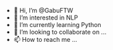 - 👋 Hi, I’m @GabuFTW
- 👀 I’m interested in NLP
- 🌱 I’m currently learning Python 
- 💞️ I’m looking to collaborate on ...
- 📫 How to reach me ...

<!---
GabuFTW/GabuFTW is a ✨ special ✨ repository because its `README.md` (this file) appears on your GitHub profile.
You can click the Preview link to take a look at your changes.
--->
